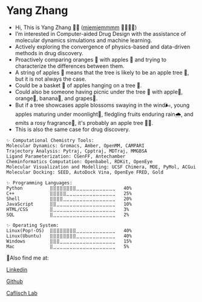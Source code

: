 # Yang Zhang
- Hi, This is Yang Zhang 👋🏻 ([miemiemmmm](https://github.com/miemiemmmm) 🐑🐏🐑🐏)
- I’m interested in Computer-aided Drug Design with the assistance of molecular dynamics simulations and machine learning.
- Actively exploring the convergence of physics-based and data-driven methods in drug discovery.
- Proactively comparing oranges 🍊 with apples 🍎 and trying to characterize the differences between them.
- A string of apples 🍎 means that the tree is likely to be an apple tree 🌳, but it is not always the case.
- Could be a basket 🧺 of apples hanging on a tree 🌳.
- Could also be someone having picnic under the tree 🌳 with apple🍎, orange🍊, banana🍌, and grapes🍇. 
- But if a tree showcases apple blossoms swaying in the wind🌬️, young apples maturing under moonlight🌙, fledgling fruits enduring rain🌧️, and emits a rosy fragrance🌸, it's probably an apple tree 🍎🌳.
- This is also the same case for drug discovery.

```
✨ Computational Chemistry Tools:
Molecular Dynamics: Gromacs, Amber, OpenMM, CAMPARI
Trajectory Analysis: Pytraj, Cpptraj, MDTraj, MMGBSA
Ligand Parameterization: CGenFF, Antechamber
Cheminformatics Computation: Openbabel, RDKit, OpenEye
Molecular Visualization and Modelling: UCSF Chimera, MOE, PyMol, ACGui
Molecular Docking: SEED, AutoDock Vina, OpenEye FRED, Gold

✨ Programming Languages:
Python          ⣿⣿⣿⣿⣿⣿⣿⣿⣀⣀⣀⣀⣀⣀⣀⣀⣀⣀⣀⣀   40% 
C++             ⣿⣿⣿⣿⣿⣀⣀⣀⣀⣀⣀⣀⣀⣀⣀⣀⣀⣀⣀⣀   25%
Shell           ⣿⣿⣿⣿⣀⣀⣀⣀⣀⣀⣀⣀⣀⣀⣀⣀⣀⣀⣀⣀   20%
JavaScript      ⣿⣿⣀⣀⣀⣀⣀⣀⣀⣀⣀⣀⣀⣀⣀⣀⣀⣀⣀⣀   10%
HTML/CSS        ⣿⣀⣀⣀⣀⣀⣀⣀⣀⣀⣀⣀⣀⣀⣀⣀⣀⣀⣀⣀   3%
SQL             ⣿⣀⣀⣀⣀⣀⣀⣀⣀⣀⣀⣀⣀⣀⣀⣀⣀⣀⣀⣀   2%

✨ Operating System:
Linux(Pop!-OS)  ⣿⣿⣿⣿⣿⣿⣿⣿⣀⣀⣀⣀⣀⣀⣀⣀⣀⣀⣀⣀   40%
Linux(Ubuntu)   ⣿⣿⣿⣿⣿⣿⣿⣿⣀⣀⣀⣀⣀⣀⣀⣀⣀⣀⣀⣀   40%
Windows         ⣿⣿⣿⣀⣀⣀⣀⣀⣀⣀⣀⣀⣀⣀⣀⣀⣀⣀⣀⣀   15% 
Mac             ⣿⣀⣀⣀⣀⣀⣀⣀⣀⣀⣀⣀⣀⣀⣀⣀⣀⣀⣀⣀   5%
```

💬Also find me at:

[Linkedin](https://www.linkedin.com/in/yang-zhang-947953172/)

[Github](https://github.com/miemiemmmm/miemiemmmm)

[Caflisch Lab](http://www.biochem-caflisch.uzh.ch/members/Zhang/Yang/9999)



<!---
miemiemmmm/miemiemmmm is a ✨ special ✨ repository because its `README.md` (this file) appears on your GitHub profile.
You can click the Preview link to take a look at your changes.
--->
